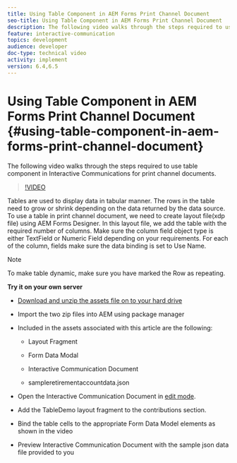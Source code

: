 ```yaml
---
title: Using Table Component in AEM Forms Print Channel Document
seo-title: Using Table Component in AEM Forms Print Channel Document
description: The following video walks through the steps required to use table component in Interactive Communications for print channel documents.
feature: interactive-communication
topics: development
audience: developer
doc-type: technical video
activity: implement
version: 6.4,6.5
---
```


# Using Table Component in AEM Forms Print Channel Document {#using-table-component-in-aem-forms-print-channel-document}

The following video walks through the steps required to use table component in Interactive Communications for print channel documents.

>[!VIDEO](https://video.tv.adobe.com/v/27769?quality=9&learn=on)

Tables are used to display data in tabular manner. The rows in the table need to grow or shrink depending on the data returned by the data source. To use a table in print channel document, we need to create layout file(xdp file) using AEM Forms Designer. In this layout file, we add the table with the required number of columns. Make sure the column field object type is either TextField or Numeric Field depending on your requirements. For each of the column, fields make sure the data binding is set to Use Name.

>[!NOTE]
>
>To make table dynamic, make sure you have marked the Row as repeating.

**Try it on your own server**

* [Download and unzip the assets file on to your hard drive](assets/usingtablesinprintchannel.zip)

* Import the two zip files into AEM using package manager 

* Included in the assets associated with this article are the following:

    * Layout Fragment

    * Form Data Modal

    * Interactive Communication Document
    * sampleretirementaccountdata.json

* Open the Interactive Communication Document in [edit mode](http://localhost:4502/editor.html/content/forms/af/401kstatement/tablesinprintdocument/channels/print.html).

* Add the TableDemo layout fragment to the contributions section.
* Bind the table cells to the appropriate Form Data Model elements as shown in the video

* Preview Interactive Communication Document with the sample json data file provided to you

